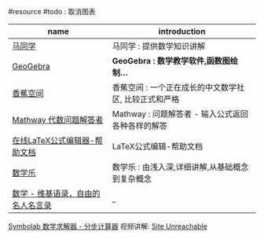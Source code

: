 #resource
#todo : 取消图表

| name                                                                                       | introduction                                          |
| ------------------------------------------------------------------------------------------ | ----------------------------------------------------- |
| [马同学](https://www.matongxue.com/)                                                       | 马同学 : 提供数学知识讲解                             |
| [GeoGebra](https://www.geogebra.org/)                                                      | **GeoGebra : 数学教学软件,函数图绘制…**               |
| [香蕉空间](https://www.bananaspace.org/wiki/%E9%A6%96%E9%A1%B5)                            | 香蕉空间 : 一个正在成长的中文数学社区, 比较正式和严格 |
| [Mathway 代数问题解答者](https://www.mathway.com/zh/Algebra)                               | Mathway : 问题解答者 - 输入公式返回各种各样的解答     |
| [在线LaTeX公式编辑器-帮助文档](https://www.latexlive.com/help#d26)                         | LaTeX公式编辑-帮助文档                                |
| [数学乐](https://www.shuxuele.com/)                                                        | 数学乐 : 由浅入深,详细讲解,从基础概念到复杂概念       |
| [数学 - 维基语录，自由的名人名言录](https://zh.m.wikiquote.org/zh-hans/%E6%95%B0%E5%AD%A6) | _                                                     |

[Symbolab 数学求解器 - 分步计算器](https://zs.symbolab.com/) 
视频讲解: [Site Unreachable](https://www.youtube.com/@OnlyLoveMath)
